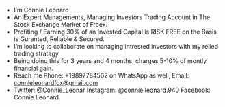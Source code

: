 - I’m Connie Leonard
- An Expert Managements, Managing Investors Trading Account in The Stock Exchange Market of Froex.
- Profiting / Earning 30% of an Invested Capital is RISK FREE on the Basis is Guranted, Reliable & Secured.
- I’m looking to collaborate on managing intrested investors with my relied trading stratagy
- Being doing this for 3 years and 4 months, charges 5-10% of montly financial gain.
- Reach me Phone: +19897784562 on WhatsApp as well, Email: connieleonardfox@gmail.com
- Twitter: @Connie_Leonar Instagram: @connie.leonard.940 Facebook: Connie Leonard
